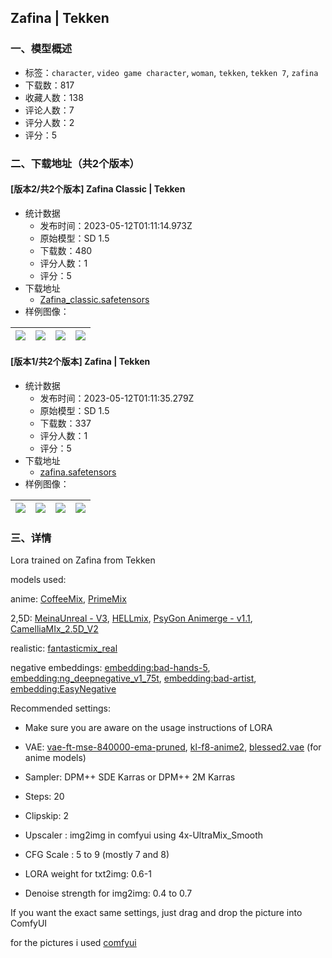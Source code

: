 ## Zafina | Tekken
### 一、模型概述

- 标签：`character`, `video game character`, `woman`, `tekken`, `tekken 7`, `zafina`
- 下载数：817
- 收藏人数：138
- 评论人数：7
- 评分人数：2
- 评分：5

### 二、下载地址（共2个版本）

#### [版本2/共2个版本] Zafina Classic | Tekken

- 统计数据
  - 发布时间：2023-05-12T01:11:14.973Z
  - 原始模型：SD 1.5
  - 下载数：480
  - 评分人数：1
  - 评分：5
- 下载地址
  - [Zafina_classic.safetensors](https://civitai.com/api/download/models/68368)
- 样例图像：

| <img src="https://image.civitai.com/xG1nkqKTMzGDvpLrqFT7WA/084e8ef6-3993-45db-9b3f-bc8bed76dcfb/width=450/762165.jpeg" /> | <img src="https://image.civitai.com/xG1nkqKTMzGDvpLrqFT7WA/d0471d3a-39bb-4ef3-bba0-a9016f7c331c/width=450/762170.jpeg" /> | <img src="https://image.civitai.com/xG1nkqKTMzGDvpLrqFT7WA/9989fc90-3be8-4d31-a273-302af061af5c/width=450/762167.jpeg" /> | <img src="https://image.civitai.com/xG1nkqKTMzGDvpLrqFT7WA/bdcd7538-22cd-4428-a892-e844bc3ff4b5/width=450/762169.jpeg" /> |
| ---- | ---- | ---- | ---- |

#### [版本1/共2个版本] Zafina | Tekken

- 统计数据
  - 发布时间：2023-05-12T01:11:35.279Z
  - 原始模型：SD 1.5
  - 下载数：337
  - 评分人数：1
  - 评分：5
- 下载地址
  - [zafina.safetensors](https://civitai.com/api/download/models/67553)
- 样例图像：

| <img src="https://image.civitai.com/xG1nkqKTMzGDvpLrqFT7WA/7f975ec5-3c03-4b55-bbcb-aeef6eb72da4/width=450/750891.jpeg" /> | <img src="https://image.civitai.com/xG1nkqKTMzGDvpLrqFT7WA/144b358a-2e28-4366-bd01-29bdd9a3d67b/width=450/750896.jpeg" /> | <img src="https://image.civitai.com/xG1nkqKTMzGDvpLrqFT7WA/6dd174cc-4ca9-4590-9932-c77a616eb143/width=450/750882.jpeg" /> | <img src="https://image.civitai.com/xG1nkqKTMzGDvpLrqFT7WA/e1919bdc-9724-4a1c-a2ab-e48a04934c94/width=450/750886.jpeg" /> |
| ---- | ---- | ---- | ---- |


### 三、详情
<p>Lora trained on Zafina from Tekken</p><p></p><p>models used:</p><p>anime: <a target="_blank" rel="ugc" href="https://civitai.com/models/40630/coffeemix">CoffeeMix</a>, <a target="_blank" rel="ugc" href="https://civitai.com/models/28779/primemix">PrimeMix</a></p><p>2,5D: <a target="_blank" rel="ugc" href="https://civitai.com/models/18798/meinaunreal">MeinaUnreal - V3</a>, <a target="_blank" rel="ugc" href="https://civitai.com/models/21493/hellmix">HELLmix</a>, <a target="_blank" rel="ugc" href="https://civitai.com/models/40375?modelVersionId=50041">PsyGon Animerge - v1.1</a>, <a target="_blank" rel="ugc" href="https://civitai.com/models/44219/camelliamix25dv2">CamelliaMIx_2.5D_V2</a></p><p>realistic: <a target="_blank" rel="ugc" href="https://civitai.com/models/22402/fantasticmixreal">fantasticmix_real</a></p><p></p><p>negative embeddings: <a target="_blank" rel="ugc" href="https://huggingface.co/yesyeahvh/bad-hands-5/blob/main/bad-hands-5.pt">embedding:bad-hands-5</a>, <a target="_blank" rel="ugc" href="https://civitai.com/models/4629/deep-negative-v1x">embedding:ng_deepnegative_v1_75t</a>, <a target="_blank" rel="ugc" href="https://huggingface.co/nick-x-hacker/bad-artist/blob/main/bad-artist.pt">embedding:bad-artist</a>, <a target="_blank" rel="ugc" href="https://civitai.com/models/7808/easynegative">embedding:EasyNegative</a></p><p></p><p>Recommended settings:</p><ul><li><p>Make sure you are aware on the usage instructions of LORA</p></li></ul><ul><li><p>VAE: <a target="_blank" rel="ugc" href="https://huggingface.co/stabilityai/sd-vae-ft-mse-original/blob/main/vae-ft-mse-840000-ema-pruned.safetensors">vae-ft-mse-840000-ema-pruned</a>, <a target="_blank" rel="ugc" href="https://huggingface.co/hakurei/waifu-diffusion-v1-4/blob/main/vae/kl-f8-anime2.ckpt">kl-f8-anime2</a>, <a target="_blank" rel="ugc" href="https://huggingface.co/NoCrypt/blessed_vae/blob/main/blessed2.vae.pt">blessed2.vae</a> (for anime models)</p></li></ul><ul><li><p>Sampler: DPM++ SDE Karras or DPM++ 2M Karras</p></li><li><p>Steps: 20</p></li><li><p>Clipskip: 2</p></li><li><p>Upscaler : img2img in comfyui using 4x-UltraMix_Smooth</p></li><li><p>CFG Scale : 5 to 9 (mostly 7 and 8)</p></li><li><p>LORA weight for txt2img: 0.6-1</p></li></ul><ul><li><p>Denoise strength for img2img: 0.4 to 0.7</p></li></ul><p></p><p>If you want the exact same settings, just drag and drop the picture into ComfyUI</p><p></p><p>for the pictures i used <a target="_blank" rel="ugc" href="https://github.com/comfyanonymous/ComfyUI">comfyui</a></p>